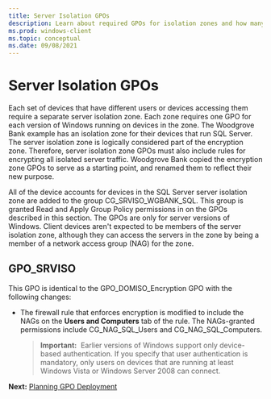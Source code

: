 ```yaml
---
title: Server Isolation GPOs 
description: Learn about required GPOs for isolation zones and how many server isolation zones you need in Windows Defender Firewall with Advanced Security.
ms.prod: windows-client
ms.topic: conceptual
ms.date: 09/08/2021
---
```


# Server Isolation GPOs


Each set of devices that have different users or devices accessing them require a separate server isolation zone. Each zone requires one GPO for each version of Windows running on devices in the zone. The Woodgrove Bank example has an isolation zone for their devices that run SQL Server. The server isolation zone is logically considered part of the encryption zone. Therefore, server isolation zone GPOs must also include rules for encrypting all isolated server traffic. Woodgrove Bank copied the encryption zone GPOs to serve as a starting point, and renamed them to reflect their new purpose.

All of the device accounts for devices in the SQL Server server isolation zone are added to the group CG\_SRVISO\_WGBANK\_SQL. This group is granted Read and Apply Group Policy permissions in on the GPOs described in this section. The GPOs are only for server versions of Windows. Client devices aren't expected to be members of the server isolation zone, although they can access the servers in the zone by being a member of a network access group (NAG) for the zone.

## GPO\_SRVISO


This GPO is identical to the GPO\_DOMISO\_Encryption GPO with the following changes:

-   The firewall rule that enforces encryption is modified to include the NAGs on the **Users and Computers** tab of the rule. The NAGs-granted permissions include CG\_NAG\_SQL\_Users and CG\_NAG\_SQL\_Computers.

    >**Important:**  Earlier versions of Windows support only device-based authentication. If you specify that user authentication is mandatory, only users on devices that are running at least Windows Vista or Windows Server 2008 can connect.

**Next:** [Planning GPO Deployment](planning-gpo-deployment.md)
